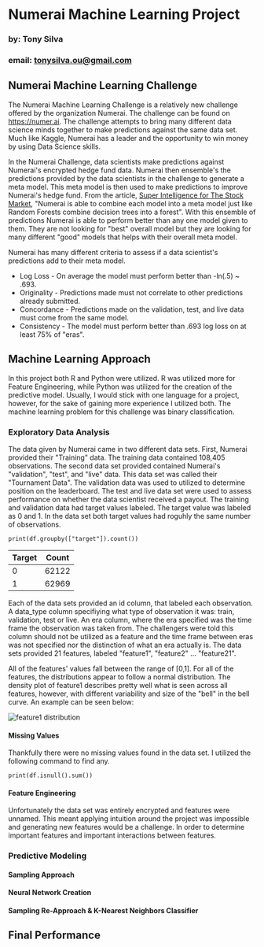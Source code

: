 # Numerai Machine Learning Project
### by: Tony Silva
### email: tonysilva.ou@gmail.com

## Numerai Machine Learning Challenge
The Numerai Machine Learning Challenge is a relatively new challenge offered by the organization Numerai. The challenge can be found on https://numer.ai. The challenge attempts to bring many different data science minds together to make predictions against the same data set. Much like Kaggle, Numerai has a leader and the opportunity to win money by using Data Science skills.

In the Numerai Challenge, data scientists make predictions against Numerai's encrypted hedge fund data. Numerai then ensemble's the predictions provided by the data scientists in the challenge to generate a meta model. This meta model is then used to make predictions to improve Numerai's hedge fund. From the article, [Super Intelligence for The Stock Market](https://medium.com/numerai/invisible-super-intelligence-for-the-stock-market-3c64b57b244c), "Numerai is able to combine each model into a meta model just like Random Forests combine decision trees into a forest". With this ensemble of predictions Numerai is able to perform better than any one model given to them. They are not looking for "best" overall model but they are looking for many different "good" models that helps with their overall meta model.

Numerai has many different criteria to assess if a data scientist's predictions add to their meta model. 
* Log Loss - On average the model must perform better than -ln(.5) ~ .693.
* Originality - Predictions made must not correlate to other predictions already submitted.
* Concordance - Predictions made on the validation, test, and live data must come from the same model.
* Consistency - The model must perform better than .693 log loss on at least 75% of "eras".

## Machine Learning Approach
In this project both R and Python were utilized. R was utilized more for Feature Engineering, while Python was utilized for the creation of the predictive model. Usually, I would stick with one language for a project, however, for the sake of gaining more experience I utilized both. The machine learning problem for this challenge was binary classification.

### Exploratory Data Analysis
The data given by Numerai came in two different data sets. First, Numerai provided their "Training" data. The training data contained 108,405 observations. The second data set provided contained Numerai's "validation", "test", and "live" data. This data set was called their "Tournament Data". The validation data was used to utilized to determine position on the leaderboard. The test and live data set were used to assess performance on whether the data scientist received a payout. The training and validation data had target values labeled. The target value was labeled as 0 and 1. In the data set both target values had roguhly the same number of observations.

```
print(df.groupby(["target"]).count())
```

| Target        | Count         |
| ------------- |:-------------:|
| 0             | 62122         |
| 1             | 62969         |

Each of the data sets provided an id column, that labeled each observation. A data_type column specifiying what type of observation it was: train, validation, test or live. An era column, where the era specified was the time frame the observation was taken from. The challengers were told this column should not be utilized as a feature and the time frame between eras was not specified nor the distinction of what an era actually is. The data sets provided 21 features, labeled "feature1", "feature2" ... "feature21".

All of the features' values fall between the range of [0,1]. For all of the features, the distributions appear to follow a normal distribution. The density plot of feature1 describes pretty well what is seen across all features, however, with different variability and size of the "bell" in the bell curve. An example can be seen below:

![feature1 distribution](https://github.com/silv6928/numerai/blob/master/images/distribution.png)


#### Missing Values
Thankfully there were no missing values found in the data set. I utilized the following command to find any.

```
print(df.isnull().sum())
```

#### Feature Engineering
Unfortunately the data set was entirely encrypted and features were unnamed. This meant applying intuition around the project was impossible and generating new features would be a challenge. In order to determine important features and important interactions between features.

### Predictive Modeling

#### Sampling Approach

#### Neural Network Creation

#### Sampling Re-Approach &  K-Nearest Neighbors Classifier

## Final Performance


